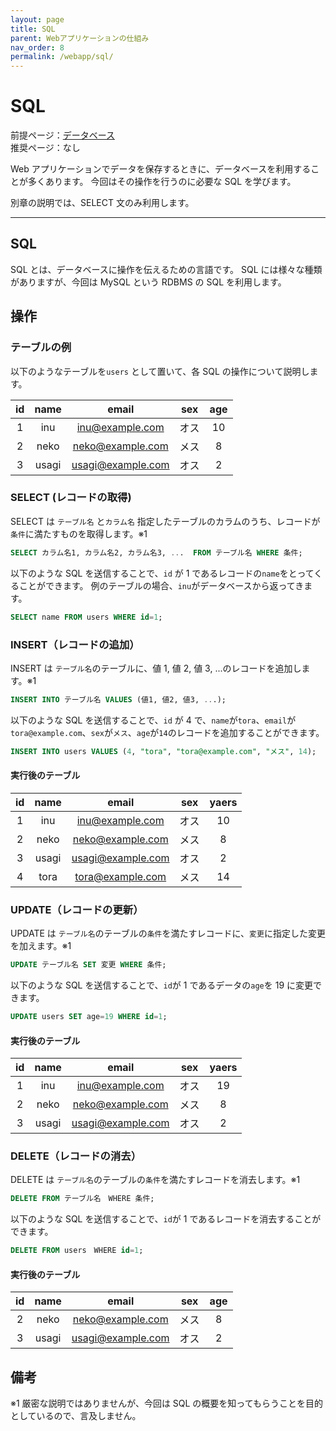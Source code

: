 ```yaml
---
layout: page
title: SQL
parent: Webアプリケーションの仕組み
nav_order: 8
permalink: /webapp/sql/
---
```


# SQL

前提ページ：[データベース](../database/)  
推奨ページ：なし

Web アプリケーションでデータを保存するときに、データベースを利用することが多くあります。
今回はその操作を行うのに必要な SQL を学びます。

別章の説明では、SELECT 文のみ利用します。

---

## SQL

SQL とは、データベースに操作を伝えるための言語です。
SQL には様々な種類がありますが、今回は MySQL という RDBMS の SQL を利用します。

## 操作

### テーブルの例

以下のようなテーブルを`users` として置いて、各 SQL の操作について説明します。

| id  | name  |       email       | sex  | age |
| :-: | :---: | :---------------: | :--: | :-: |
|  1  |  inu  |  inu@example.com  | オス | 10  |
|  2  | neko  | neko@example.com  | メス |  8  |
|  3  | usagi | usagi@example.com | オス |  2  |

### SELECT (レコードの取得)

SELECT は `テーブル名` と`カラム名` 指定したテーブルのカラムのうち、レコードが`条件`に満たすものを取得します。※1

```sql
SELECT カラム名1, カラム名2, カラム名3, ...  FROM テーブル名 WHERE 条件;
```

以下のような SQL を送信することで、`id` が 1 であるレコードの`name`をとってくることができます。
例のテーブルの場合、`inu`がデータベースから返ってきます。

```sql
SELECT name FROM users WHERE id=1;
```

### INSERT（レコードの追加）

INSERT は `テーブル名`のテーブルに、値 1, 値 2, 値 3, ...のレコードを追加します。※1

```sql
INSERT INTO テーブル名 VALUES (値1, 値2, 値3, ...);
```

以下のような SQL を送信することで、`id` が 4 で、`name`が`tora`、`email`が`tora@example.com`、`sex`が`メス`、`age`が`14`のレコードを追加することができます。

```sql
INSERT INTO users VALUES (4, "tora", "tora@example.com", "メス", 14);
```

#### 実行後のテーブル

| id  | name  |       email       | sex  | yaers |
| :-: | :---: | :---------------: | :--: | :---: |
|  1  |  inu  |  inu@example.com  | オス |  10   |
|  2  | neko  | neko@example.com  | メス |   8   |
|  3  | usagi | usagi@example.com | オス |   2   |
|  4  | tora  | tora@example.com  | メス |  14   |

### UPDATE（レコードの更新）

UPDATE は `テーブル名`のテーブルの`条件`を満たすレコードに、`変更`に指定した変更を加えます。※1

```sql
UPDATE テーブル名 SET 変更 WHERE 条件;
```

以下のような SQL を送信することで、`id`が 1 であるデータの`age`を 19 に変更できます。

```sql
UPDATE users SET age=19 WHERE id=1;
```

#### 実行後のテーブル

| id  | name  |       email       | sex  | yaers |
| :-: | :---: | :---------------: | :--: | :---: |
|  1  |  inu  |  inu@example.com  | オス |  19   |
|  2  | neko  | neko@example.com  | メス |   8   |
|  3  | usagi | usagi@example.com | オス |   2   |

### DELETE（レコードの消去）

DELETE は `テーブル名`のテーブルの`条件`を満たすレコードを消去します。※1

```sql
DELETE FROM テーブル名　WHERE 条件;
```

以下のような SQL を送信することで、`id`が 1 であるレコードを消去することができます。

```sql
DELETE FROM users　WHERE id=1;
```

#### 実行後のテーブル

| id  | name  |       email       | sex  | age |
| :-: | :---: | :---------------: | :--: | :-: |
|  2  | neko  | neko@example.com  | メス |  8  |
|  3  | usagi | usagi@example.com | オス |  2  |

## 備考

※1 厳密な説明ではありませんが、今回は SQL の概要を知ってもらうことを目的としているので、言及しません。
